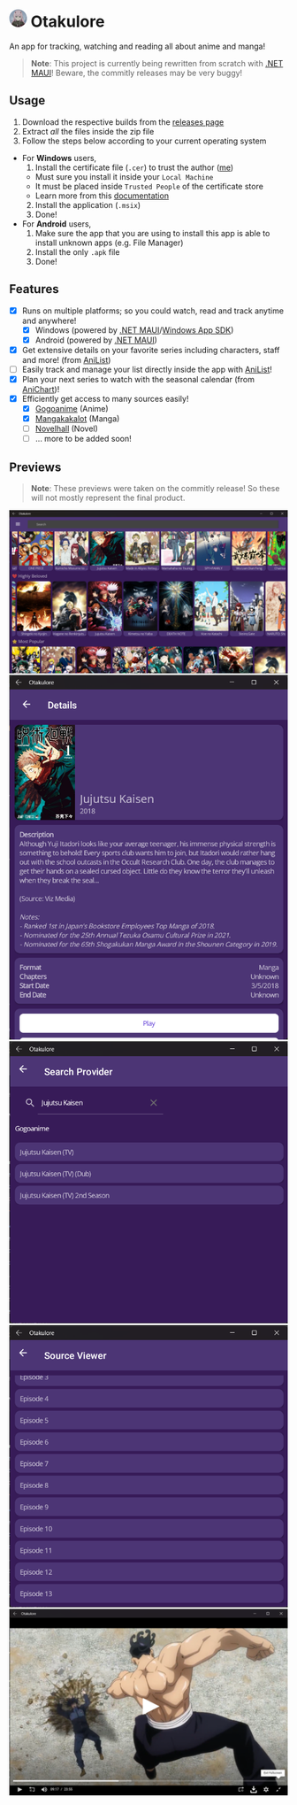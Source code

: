 # <img src=".github/icon.png" width="32"/> Otakulore

An app for tracking, watching and reading all about anime and manga!

> **Note**: This project is currently being rewritten from scratch with [.NET MAUI](https://github.com/dotnet/maui)! Beware, the commitly releases may be very buggy!

## Usage

1. Download the respective builds from the [releases page](https://github.com/dentolos19/Otakulore/releases)
2. Extract *all* the files inside the zip file
3. Follow the steps below according to your current operating system
  - For **Windows** users,
    1. Install the certificate file (`.cer`) to trust the author ([me](https://github.com/dentolos19))
      - Must sure you install it inside your `Local Machine`
      - It must be placed inside `Trusted People` of the certificate store
      - Learn more from this [documentation](https://docs.microsoft.com/en-us/dotnet/maui/windows/deployment/overview#installing-the-app)
    2. Install the application (`.msix`)
    3. Done!
  - For **Android** users,
    1. Make sure the app that you are using to install this app is able to install unknown apps (e.g. File Manager)
    2. Install the only `.apk` file
    3. Done!

## Features

- [X] Runs on multiple platforms; so you could watch, read and track anytime and anywhere!
  - [X] Windows (powered by [.NET MAUI](https://github.com/dotnet/maui)/[Windows App SDK](https://github.com/microsoft/WindowsAppSDK))
  - [X] Android (powered by [.NET MAUI](https://github.com/dotnet/maui))
- [X] Get extensive details on your favorite series including characters, staff and more! (from [AniList](https://anilist.co))
- [ ] Easily track and manage your list directly inside the app with [AniList](https://anilist.co)!
- [X] Plan your next series to watch with the seasonal calendar (from [AniChart](https://anichart.net))!
- [X] Efficiently get access to many sources easily!
  - [X] [Gogoanime](https://gogoanime.film) (Anime)
  - [X] [Mangakakalot](https://mangakakalot.com) (Manga)
  - [ ] [Novelhall](https://novelhall.com) (Novel)
  - [ ] ... more to be added soon!

## Previews

> **Note**: These previews were taken on the commitly release! So these will not mostly represent the final product.

![](.github/miscellaneous/preview0.png)
![](.github/miscellaneous/preview1.png)
![](.github/miscellaneous/preview2.png)
![](.github/miscellaneous/preview3.png)
![](.github/miscellaneous/preview4.png)